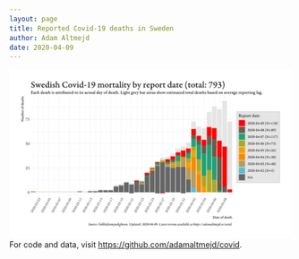 ```yaml
---
layout: page
title: Reported Covid-19 deaths in Sweden
author: Adam Altmejd
date: 2020-04-09
---
```


![Graph of Swedish Covid-19 deaths with reporting delay.](docs/deaths_lag_sweden_2020-04-09.png "Reporting delay in Swedish covid-19 deaths.")
For code and data, visit <https://github.com/adamaltmejd/covid>.

